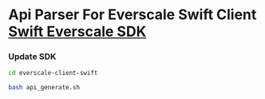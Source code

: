 # Api Parser For Everscale Swift Client [Swift Everscale SDK](https://github.com/nerzh/everscale-client-swift)  

### Update SDK

```bash
cd everscale-client-swift
```
```bash
bash api_generate.sh
```
